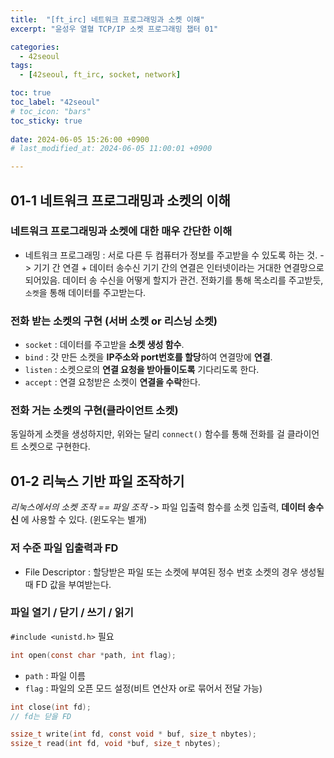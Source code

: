 ```yaml
---
title:  "[ft_irc] 네트워크 프로그래밍과 소켓 이해"
excerpt: "윤성우 열혈 TCP/IP 소켓 프로그래밍 챕터 01"

categories:
  - 42seoul
tags:
  - [42seoul, ft_irc, socket, network]

toc: true
toc_label: "42seoul"
# toc_icon: "bars"
toc_sticky: true
 
date: 2024-06-05 15:26:00 +0900
# last_modified_at: 2024-06-05 11:00:01 +0900

---
```


## 01-1 네트워크 프로그래밍과 소켓의 이해
### 네트워크 프로그래밍과 소켓에 대한 매우 간단한 이해
* 네트워크 프로그래밍 : 서로 다른 두 컴퓨터가 정보를 주고받을 수 있도록 하는 것.
	-> 기기 간 연결 + 데이터 송수신
	기기 간의 연결은 인터넷이라는 거대한 연결망으로 되어있음.
	데이터 송 수신을 어떻게 할지가 관건.
		전화기를 통해 목소리를 주고받듯, `소켓`을 통해 데이터를 주고받는다.

### 전화 받는 소켓의 구현 (서버 소켓 or 리스닝 소켓)
- `socket` : 데이터를 주고받을 **소켓 생성 함수**.
- `bind` : 갓 만든 소켓을 **IP주소와 port번호를 할당**하여 연결망에 __연결__. 
- `listen` : 소켓으로의 **연결 요청을 받아들이도록** 기다리도록 한다.
- `accept` : 연결 요청받은 소켓이 **연결을 수락**한다.

### 전화 거는 소켓의 구현(클라이언트 소켓)
동일하게 소켓을 생성하지만, 위와는 달리 `connect()` 함수를 통해 전화를 걸 클라이언트 소켓으로 구현한다.

## 01-2 리눅스 기반 파일 조작하기
_리눅스에서의 소켓 조작 == 파일 조작_
-> 파일 입출력 함수를 소켓 입출력, **데이터 송수신** 에 사용할 수 있다. (윈도우는 별개)

### 저 수준 파일 입출력과 FD
- File Descriptor : 할당받은 파일 또는 소켓에 부여된 정수 번호
	 소켓의 경우 생성될 때 FD 값을 부여받는다.

### 파일 열기 / 닫기 / 쓰기 / 읽기
`#include <unistd.h>` 필요

```c
int open(const char *path, int flag);
```
* `path` : 파일 이름
* `flag` : 파일의 오픈 모드 설정(비트 연산자 or로 묶어서 전달 가능)

```c
int close(int fd);
// fd는 닫을 FD

ssize_t write(int fd, const void * buf, size_t nbytes);
ssize_t read(int fd, void *buf, size_t nbytes);

```


